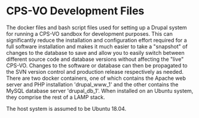 # CPS-VO Development Files
The docker files and bash script files used for setting up a Drupal system for running a CPS-VO sandbox for development purposes. This can significantly reduce the installation and configuration effort required for a full software installation and makes it much easier to take a "snapshot" of changes to the database to save and allow you to easily switch between different source code and database versions without affecting the "live" CPS-VO. Changes to the software or database can then be propagated to the SVN version control and production release respectively as needed.
There are two docker containers, one of which contains the Apache web server and PHP installation 'drupal_www_1' and the other contains the MySQL database server 'drupal_db_1'. When installed on an Ubuntu system, they comprise the rest of a LAMP stack.

The host system is assumed to be Ubuntu 18.04.
